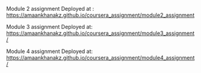 Module 2 assignment
Deployed at : https://amaankhanakz.github.io/coursera_assignment/module2_assignment

Module 3 assignment
Deployed at: https://amaankhanakz.github.io/coursera_assignment/module3_assignment/

Module 4 assignment
Deployed at: https://amaankhanakz.github.io/coursera_assignment/module4_assignment/
